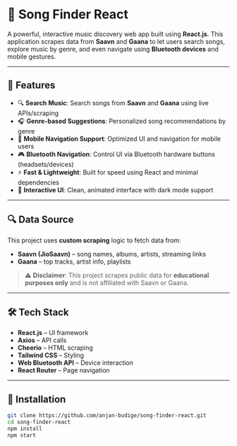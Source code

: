 # 🎵 Song Finder React

A powerful, interactive music discovery web app built using **React.js**. This application scrapes data from **Saavn** and **Gaana** to let users search songs, explore music by genre, and even navigate using **Bluetooth devices** and mobile gestures.

---

## 🌟 Features

- 🔍 **Search Music**: Search songs from **Saavn** and **Gaana** using live APIs/scraping
- 🎧 **Genre-based Suggestions**: Personalized song recommendations by genre
- 📱 **Mobile Navigation Support**: Optimized UI and navigation for mobile users
- 🎮 **Bluetooth Navigation**: Control UI via Bluetooth hardware buttons (headsets/devices)
- ⚡ **Fast & Lightweight**: Built for speed using React and minimal dependencies
- 🎨 **Interactive UI**: Clean, animated interface with dark mode support

---

## 🔍 Data Source

This project uses **custom scraping** logic to fetch data from:

- **Saavn (JioSaavn)** – song names, albums, artists, streaming links
- **Gaana** – top tracks, artist info, playlists

> ⚠️ **Disclaimer**: This project scrapes public data for **educational purposes only** and is not affiliated with Saavn or Gaana.

---

## 🛠 Tech Stack

- **React.js** – UI framework
- **Axios** – API calls
- **Cheerio** – HTML scraping
- **Tailwind CSS** – Styling
- **Web Bluetooth API** – Device interaction
- **React Router** – Page navigation

---

## 🚀 Installation

```bash
git clone https://github.com/anjan-budige/song-finder-react.git
cd song-finder-react
npm install
npm start
